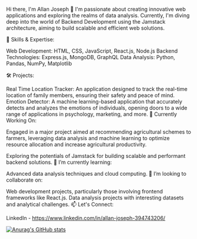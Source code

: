 Hi there, I'm Allan Joseph 👋
I'm passionate about creating innovative web applications and exploring the realms of data analysis. Currently, I'm diving deep into the world of Backend Development using the Jamstack architecture, aiming to build scalable and efficient web solutions.

🚀 Skills & Expertise:

Web Development: HTML, CSS, JavaScript, React.js, Node.js
Backend Technologies: Express.js, MongoDB, GraphQL
Data Analysis: Python, Pandas, NumPy, Matplotlib

🛠️ Projects:

Real Time Location Tracker: An application designed to track the real-time location of family members, ensuring their safety and peace of mind.
Emotion Detector: A machine learning-based application that accurately detects and analyzes the emotions of individuals, opening doors to a wide range of applications in psychology, marketing, and more.
💼 Currently Working On:

Engaged in a major project aimed at recommending agricultural schemes to farmers, leveraging data analysis and machine learning to optimize resource allocation and increase agricultural productivity.

Exploring the potentials of Jamstack for building scalable and performant backend solutions.
🌱 I’m currently learning:

Advanced data analysis techniques and cloud computing.
🤝 I’m looking to collaborate on:

Web development projects, particularly those involving frontend frameworks like React.js.
Data analysis projects with interesting datasets and analytical challenges.
📫 Let's Connect:

LinkedIn - https://www.linkedin.com/in/allan-joseph-394743206/

 
   
[![Anurag's GitHub stats](https://github-readme-stats.vercel.app/api?username=Allan2024)](https://github.com/anuraghazra/github-readme-stats)
<!---
Allan2024/Allan2024 is a ✨ special ✨ repository because its `README.md` (this file) appears on your GitHub profile.
You can click the Preview link to take a look at your changes.
--->
